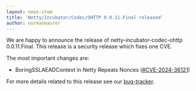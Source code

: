 ```yaml
---
layout: news-item
title: 'Netty/Incubator/Codec/OHTTP 0.0.11.Final released'
author: normanmaurer
---
```


We are happy to announce the release of netty-incubator-codec-ohttp 0.0.11.Final. This release is a security release which fixes one CVE.

The most important changes are:

* BoringSSLAEADContext in Netty Repeats Nonces ([#CVE-2024-36121](https://github.com/netty/netty-incubator-codec-ohttp/security/advisories/GHSA-g762-h86w-8749))

For more details related to this release see our [bug-tracker](https://github.com/netty/netty-incubator-codec-ohttp/milestone/11?closed=1). 

